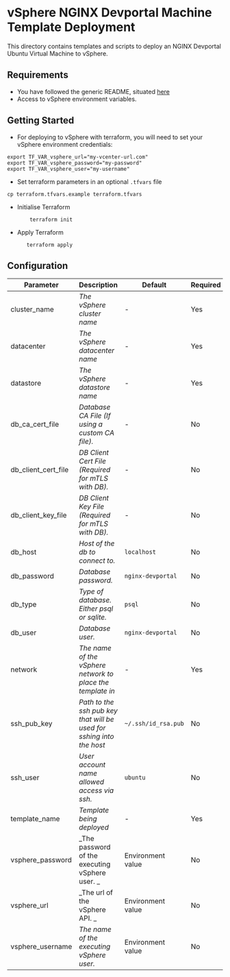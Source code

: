# vSphere NGINX Devportal Machine Template Deployment

This directory contains templates and scripts to deploy an NGINX Devportal Ubuntu Virtual Machine to vSphere.

## Requirements

- You have followed the generic README, situated [here](../../README.md)
- Access to vSphere environment variables.

## Getting Started

- For deploying to vSphere with terraform, you will need to set your vSphere environment credentials:

```shell
export TF_VAR_vsphere_url="my-vcenter-url.com"
export TF_VAR_vsphere_password="my-password"
export TF_VAR_vsphere_user="my-username"
```

- Set terraform parameters in an optional `.tfvars` file

```shell
cp terraform.tfvars.example terraform.tfvars
```

- Initialise Terraform

  ```shell
      terraform init
  ```

- Apply Terraform

  ```shell
     terraform apply
  ```

## Configuration

| Parameter           | Description                                                          | Default             | Required |
| ------------------- | -------------------------------------------------------------------- | ------------------- | -------- |
| cluster_name        | _The vSphere cluster name_                                           | -                   | Yes      |
| datacenter          | _The vSphere datacenter name_                                        | -                   | Yes      |
| datastore           | _The vSphere datastore name_                                         | -                   | Yes      |
| db_ca_cert_file     | _Database CA File (If using a custom CA file)._                      | -                   | No       |
| db_client_cert_file | _DB Client Cert File (Required for mTLS with DB)._                   | -                   | No       |
| db_client_key_file  | _DB Client Key File (Required for mTLS with DB)._                    | -                   | No       |
| db_host             | _Host of the db to connect to._                                      | `localhost`         | No       |
| db_password         | _Database password._                                                 | `nginx-devportal`   | No       |
| db_type             | _Type of database. Either psql or sqlite._                           | `psql`              | No       |
| db_user             | _Database user._                                                     | `nginx-devportal`   | No       |
| network             | _The name of the vSphere network to place the template in_           | -                   | Yes      |
| ssh_pub_key         | _Path to the ssh pub key that will be used for sshing into the host_ | `~/.ssh/id_rsa.pub` | No       |
| ssh_user            | _User account name allowed access via ssh._                          | `ubuntu`            | No       |
| template_name       | _Template being deployed_                                            | -                   | Yes      |
| vsphere_password    | _The password of the executing vSphere user. _                       | Environment value   | No       |
| vsphere_url         | _The url of the vSphere API. _                                       | Environment value   | No       |
| vsphere_username    | _The name of the executing vSphere user._                            | Environment value   | No       |

